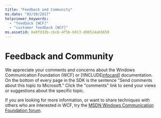 ```yaml
---
title: "Feedback and Community"
ms.date: "03/30/2017"
helpviewer_keywords: 
  - "feedback [WCF]"
  - "customer feedback [WCF]"
ms.assetid: ba0fd32b-cbcb-4f5b-b913-d98514ab5650
---
```

# Feedback and Community
We appreciate your comments and concerns about the Windows Communication Foundation (WCF) or [!INCLUDE[infocard](../../../includes/infocard-md.md)] documentation. On the bottom of every page in the SDK is the sentence "Send comments about this topic to Microsoft." Click the "comments" link to send your views or suggestions about the specific topic.  
  
 If you are looking for more information, or want to share techniques with others who are interested in WCF, try the [MSDN Windows Communication Foundation forum](http://go.microsoft.com/fwlink/?LinkId=186463).
